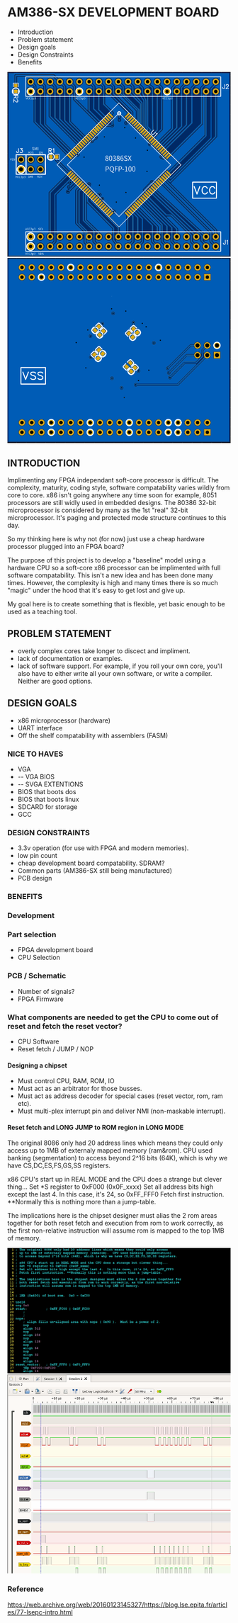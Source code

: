 # AM386-SX DEVELOPMENT BOARD
- Introduction
- Problem statement
- Design goals
- Design Constraints
- Benefits

![Breakout Board Top](physical/AM386_Breakout.png)
![Breakout Board Bottom](physical/AM386_Breakout_b.png)

## INTRODUCTION
<p> Implimenting any FPGA independant soft-core processor is difficult.  The complexity, maturity, coding style, software compatability varies wildly from core to core.  x86 isn't going anywhere any time soon for example,  8051 processors are still widly used in embedded designs.  The 80386 32-bit microprocessor is considered by many as the 1st "real" 32-bit microprocessor.  It's paging and protected mode structure continues to this day.</p>

<p> So my thinking here is why not (for now) just use a cheap hardware processor plugged into an FPGA board?</p>

<p> The purpose of this project is to develop a "baseline" model using a hardware CPU so a soft-core x86 processor can be implimented with full software compatability.  This isn't a new idea and has been done many times.  However, the complexity is high and many times there is so much "magic" under the hood that it's easy to get lost and give up. </p>

<p> My goal here is to create something that is flexible, yet basic enough to be used as a teaching tool.</p>

## PROBLEM STATEMENT
- overly complex cores take longer to discect and impliment.
- lack of documentation or examples.
- lack of software support.  For example, if you roll your own core, you'll also have to either write all your own software, or write a compiler.  Neither are good options.

## DESIGN GOALS
- x86 microprocessor (hardware)
- UART interface
- Off the shelf compatability with assemblers (FASM)

### NICE TO HAVES
 - VGA
 - -- VGA BIOS
 - -- SVGA EXTENTIONS
 - BIOS that boots dos
 - BIOS that boots linux
 - SDCARD for storage
 - GCC

### DESIGN CONSTRAINTS

- 3.3v operation (for use with FPGA and modern memories).
- low pin count
- cheap development board compatability. SDRAM?
- Common parts (AM386-SX still being manufactured)
- PCB design

### BENEFITS
### Development
### Part selection

- FPGA development board
- CPU Selection 

### PCB / Schematic

- Number of signals?
- FPGA Firmware

### What components are needed to get the CPU to come out of reset and fetch the reset vector?

- CPU Software
- Reset fetch / JUMP / NOP

#### Designing a chipset
- Must control CPU, RAM, ROM, IO
- Must act as an arbitrator for those busses.
- Must act as address decoder for special cases (reset vector, rom, ram etc).
- Must multi-plex interrupt pin and deliver NMI (non-maskable interrupt).

#### Reset fetch and LONG JUMP to ROM region in LONG MODE
<p>
The original 8086 only had 20 address lines which means they could only access
up to 1MB of externaly mapped memory (ram&rom).  CPU used banking (segmentation) 
to access beyond 2^16 bits (64K), which is why we have CS,DC,ES,FS,GS,SS registers.

 
 x86 CPU's start up in REAL MODE and the CPU does a strange but clever thing...
Set *S register to 0xF000 (0x0F_xxxx)
Set all address bits high except the last 4.  In this case, it's 24, so 0xFF_FFF0
Fetch first instruction. **Normally this is nothing more than a jump-table.

 
The implications here is the chipset designer must alias the 2 rom areas together for
both reset fetch and execution from rom to work correctly, as the first non-relative 
instruction will assume rom is mapped to the top 1MB of memory.
</p>

![ResetFetchLongJumpNopLoop_CODE](README/am386_reset_fetch_long_jmp_nop_code.png)
![ResetFetchLongJumpNopLoop_WAVEFORM](README/am386_reset_fetch_long_jmp_nop_wave.png)

### Reference
https://web.archive.org/web/20160123145327/https://blog.lse.epita.fr/articles/77-lsepc-intro.html
